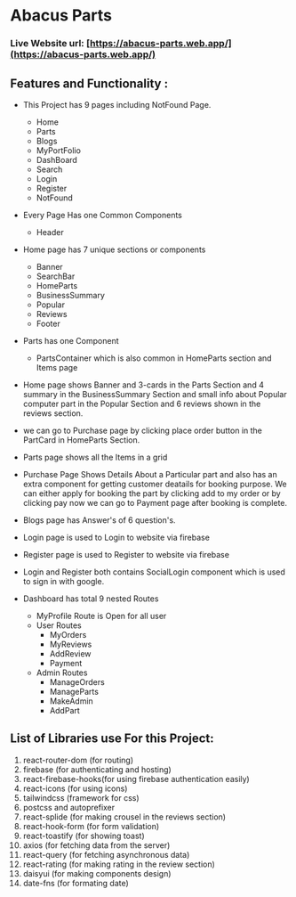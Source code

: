 # Abacus Parts

### Live Website url: [https://abacus-parts.web.app/](https://abacus-parts.web.app/)

## Features and Functionality :

- This Project has 9 pages including NotFound Page.

  - Home
  - Parts
  - Blogs
  - MyPortFolio
  - DashBoard
  - Search
  - Login
  - Register
  - NotFound

- Every Page Has one Common Components

  - Header

- Home page has 7 unique sections or components

  - Banner
  - SearchBar
  - HomeParts
  - BusinessSummary
  - Popular
  - Reviews
  - Footer

- Parts has one Component

  - PartsContainer which is also common in HomeParts section and Items page

- Home page shows Banner and 3-cards in the Parts Section and 4 summary in the BusinessSummary Section and small info about Popular computer part in the Popular Section and 6 reviews shown in the reviews section.

- we can go to Purchase page by clicking place order button in the PartCard in HomeParts Section.
- Parts page shows all the Items in a grid
- Purchase Page Shows Details About a Particular part and also has an extra component for getting customer deatails for booking purpose. We can either apply for booking the part by clicking add to my order or by clicking pay now we can go to Payment page after booking is complete.
- Blogs page has Answer's of 6 question's.
- Login page is used to Login to website via firebase
- Register page is used to Register to website via firebase
- Login and Register both contains SocialLogin component which is used to sign in with google.
- Dashboard has total 9 nested Routes
  - MyProfile Route is Open for all user
  - User Routes
    - MyOrders
    - MyReviews
    - AddReview
    - Payment
  - Admin Routes
    - ManageOrders
    - ManageParts
    - MakeAdmin
    - AddPart

## List of **Libraries** use For this Project:

1. react-router-dom (for routing)
2. firebase (for authenticating and hosting)
3. react-firebase-hooks(for using firebase authentication easily)
4. react-icons (for using icons)
5. tailwindcss (framework for css)
6. postcss and autoprefixer
7. react-splide (for making crousel in the reviews section)
8. react-hook-form (for form validation)
9. react-toastify (for showing toast)
10. axios (for fetching data from the server)
11. react-query (for fetching asynchronous data)
12. react-rating (for making rating in the review section)
13. daisyui (for making components design)
14. date-fns (for formating date)
